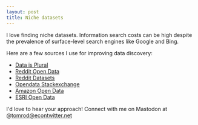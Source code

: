 ```yaml
---
layout: post
title: Niche datasets
---
```


I love finding niche datasets. Information search costs can be high despite the prevalence of surface-level search engines like Google and Bing.

Here are a few sources I use for improving data discovery:
* [Data is Plural](https://www.data-is-plural.com/archive/)
* [Reddit Open Data](https://www.reddit.com/r/opendata)
* [Reddit Datasets](https://www.reddit.com/datasets)
* [Opendata Stackexchange](http://opendata.stackexchange.com/)
* [Amazon Open Data](https://aws.amazon.com/opendata/)
* [ESRI Open Data](https://www.esri.com/en-us/arcgis/products/arcgis-open-data)

I'd love to hear your approach! Connect with me on Mastodon at @tomrod@econtwitter.net